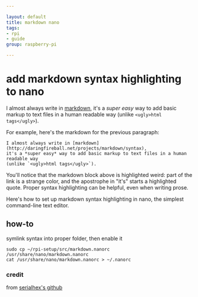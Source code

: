 ```yaml
---

layout: default
title: markdown nano
tags: 
- rpi 
- guide
group: raspberry-pi

---
```



# add markdown syntax highlighting to nano

I almost always write in [markdown](http://daringfireball.net/projects/markdown/syntax), it's a *super easy* way to add basic markup to text files in a human readable way (unlike `<ugly>html tags</ugly>`).

For example, here's the markdown for the previous paragraph:

	I almost always write in [markdown](http://daringfireball.net/projects/markdown/syntax),
	it's a *super easy* way to add basic markup to text files in a human readable way
	(unlike `<ugly>html tags</ugly>`).

You'll notice that the markdown block above is highlighted weird: part of the link is a strange color, and the apostrophe in "it's" starts a highlighted quote. Proper syntax highlighting can be helpful, even when writing prose.

Here's how to set up markdown syntax highlighting in nano, the simplest command-line text editor.

## how-to

symlink syntax into proper folder, then enable it

	sudo cp ~/rpi-setup/src/markdown.nanorc /usr/share/nano/markdown.nanorc
	cat /usr/share/nano/markdown.nanorc > ~/.nanorc

### credit

from [serialhex's github](https://github.com/serialhex/nano-highlight)